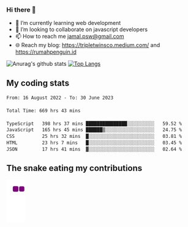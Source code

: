 ### Hi there 👋

<!--
**padepokanpenguin/padepokanpenguin** is a ✨ _special_ ✨ repository because its `README.md` (this file) appears on your GitHub profile.
-->

- 🌱 I’m currently learning  web development
- 👯 I’m looking to collaborate on javascript developers
- 📫 How to reach me jamal.psw@gmail.com
- 🌐 Reach my blog:
   https://tripletwinsco.medium.com/ and
   https://rumahpenguin.id

![Anurag's github stats](https://github-readme-stats.vercel.app/api?username=padepokanpenguin&count_private=true&disable_animations=false&show_icons=true&theme=default)
[![Top Langs](https://github-readme-stats.vercel.app/api/top-langs/?username=padepokanpenguin&theme=default&layout=compact)](https://github.com/padepokanpenguin)

## My coding stats

<!--START_SECTION:waka-->

```txt
From: 16 August 2022 - To: 30 June 2023

Total Time: 669 hrs 43 mins

TypeScript   398 hrs 37 mins ███████████████░░░░░░░░░░   59.52 %
JavaScript   165 hrs 45 mins ██████▒░░░░░░░░░░░░░░░░░░   24.75 %
CSS          25 hrs 32 mins  █░░░░░░░░░░░░░░░░░░░░░░░░   03.81 %
HTML         23 hrs 7 mins   █░░░░░░░░░░░░░░░░░░░░░░░░   03.45 %
JSON         17 hrs 41 mins  ▓░░░░░░░░░░░░░░░░░░░░░░░░   02.64 %
```

<!--END_SECTION:waka-->


## The snake eating my contributions
![snake gif](https://github.com/padepokanpenguin/padepokanpenguin/blob/output/github-contribution-grid-snake.gif)
